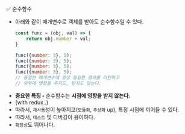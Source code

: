 ✅ 순수함수

* 아래와 같이 매개변수로 객체를 받아도 순수함수일 수 있다.
  ```javascript
  const func = (obj, val) => {
      return obj.number + val;
  }

  func({number: 3}, 5);
  func({number: 3}, 5);
  func({number: 3}, 5);
  func({number: 3}, 5);
  // 동일한 매개변수에 항상 동일한 결과를 리턴하고
  // 외부에 영향을 주지도, 받지도 않는다.
  ```
* <b>중요한 특징 - </b> 순수함수는 <b>시점에 영향을 받지 않는다.</b>
* (with redux..)
* 따라서, `재사용`성이 높아지고(`모듈화`, `추상화` up), 특정 시점에 끼어들 수 있다.
* 따라서, `테스트` 및 디버깅이 용이하다.
* `확장성`도 뛰어나다.